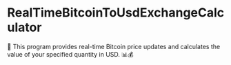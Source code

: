 # RealTimeBitcoinToUsdExchangeCalculator
🚀 This program provides real-time Bitcoin price updates and calculates the value of your specified quantity in USD. 📊💰
